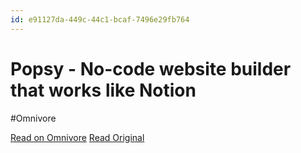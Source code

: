 ```yaml
---
id: e91127da-449c-44c1-bcaf-7496e29fb764
---
```


# Popsy - No-code website builder that works like Notion
#Omnivore

[Read on Omnivore](https://omnivore.app/me/popsy-no-code-website-builder-that-works-like-notion-18fbe4b46b5)
[Read Original](https://popsy.co)


